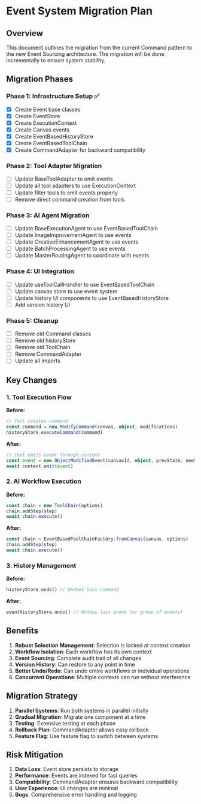 # Event System Migration Plan

## Overview

This document outlines the migration from the current Command pattern to the new Event Sourcing architecture. The migration will be done incrementally to ensure system stability.

## Migration Phases

### Phase 1: Infrastructure Setup ✅
- [x] Create Event base classes
- [x] Create EventStore
- [x] Create ExecutionContext
- [x] Create Canvas events
- [x] Create EventBasedHistoryStore
- [x] Create EventBasedToolChain
- [x] Create CommandAdapter for backward compatibility

### Phase 2: Tool Adapter Migration
- [ ] Update BaseToolAdapter to emit events
- [ ] Update all tool adapters to use ExecutionContext
- [ ] Update filter tools to emit events properly
- [ ] Remove direct command creation from tools

### Phase 3: AI Agent Migration
- [ ] Update BaseExecutionAgent to use EventBasedToolChain
- [ ] Update ImageImprovementAgent to use events
- [ ] Update CreativeEnhancementAgent to use events
- [ ] Update BatchProcessingAgent to use events
- [ ] Update MasterRoutingAgent to coordinate with events

### Phase 4: UI Integration
- [ ] Update useToolCallHandler to use EventBasedToolChain
- [ ] Update canvas store to use event system
- [ ] Update history UI components to use EventBasedHistoryStore
- [ ] Add version history UI

### Phase 5: Cleanup
- [ ] Remove old Command classes
- [ ] Remove old historyStore
- [ ] Remove old ToolChain
- [ ] Remove CommandAdapter
- [ ] Update all imports

## Key Changes

### 1. Tool Execution Flow

**Before:**
```typescript
// Tool creates command
const command = new ModifyCommand(canvas, object, modifications)
historyStore.executeCommand(command)
```

**After:**
```typescript
// Tool emits event through context
const event = new ObjectModifiedEvent(canvasId, object, prevState, newState, metadata)
await context.emit(event)
```

### 2. AI Workflow Execution

**Before:**
```typescript
const chain = new ToolChain(options)
chain.addStep(step)
await chain.execute()
```

**After:**
```typescript
const chain = EventBasedToolChainFactory.fromCanvas(canvas, options)
chain.addStep(step)
await chain.execute()
```

### 3. History Management

**Before:**
```typescript
historyStore.undo() // Undoes last command
```

**After:**
```typescript
eventHistoryStore.undo() // Undoes last event (or group of events)
```

## Benefits

1. **Robust Selection Management**: Selection is locked at context creation
2. **Workflow Isolation**: Each workflow has its own context
3. **Event Sourcing**: Complete audit trail of all changes
4. **Version History**: Can restore to any point in time
5. **Better Undo/Redo**: Can undo entire workflows or individual operations
6. **Concurrent Operations**: Multiple contexts can run without interference

## Migration Strategy

1. **Parallel Systems**: Run both systems in parallel initially
2. **Gradual Migration**: Migrate one component at a time
3. **Testing**: Extensive testing at each phase
4. **Rollback Plan**: CommandAdapter allows easy rollback
5. **Feature Flag**: Use feature flag to switch between systems

## Risk Mitigation

1. **Data Loss**: Event store persists to storage
2. **Performance**: Events are indexed for fast queries
3. **Compatibility**: CommandAdapter ensures backward compatibility
4. **User Experience**: UI changes are minimal
5. **Bugs**: Comprehensive error handling and logging 